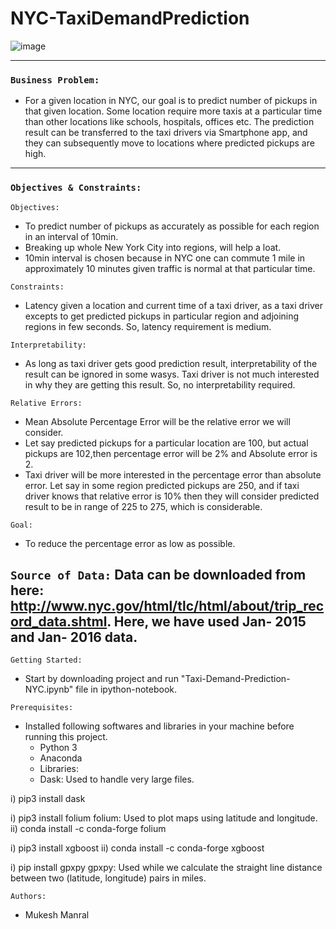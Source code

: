 # NYC-TaxiDemandPrediction
![image](https://user-images.githubusercontent.com/26667491/126169242-8ee795c6-570e-425c-8127-05598fdefbd3.png)

----
### `Business Problem:`
* For a given location in NYC, our goal is to predict number of pickups in that given location. Some location require more taxis at a particular time than other locations like schools, hospitals, offices etc. The prediction result can be transferred to the taxi drivers via Smartphone app, and they can subsequently move to locations where predicted pickups are high.
----
### `Objectives & Constraints:`
`Objectives:` 
* To predict number of pickups as accurately as possible for each region in an interval of 10min. 
* Breaking up whole New York City into regions, will help a loat.
* 10min interval is chosen because in NYC one can commute 1 mile in approximately 10 minutes given traffic is normal at that particular time.

`Constraints:`
* Latency given a location and current time of a taxi driver, as a taxi driver excepts to get predicted pickups in particular region and adjoining regions in few seconds. So, latency requirement is medium.

`Interpretability:`
* As long as taxi driver gets good prediction result, interpretability of the result can be ignored in some wasys. Taxi driver is not much interested in why they are getting this result. So, no interpretability required.

`Relative Errors:`
* Mean Absolute Percentage Error will be the relative error we will consider. 
* Let say predicted pickups for a particular location are 100, but actual pickups are 102,then percentage error will be 2% and Absolute error is 2. 
* Taxi driver will be more interested in the percentage error than absolute error. Let say in some region predicted pickups are 250, and if taxi driver knows that relative error is 10% then they will consider predicted result to be in range of 225 to 275, which is considerable.

`Goal:`
* To reduce the percentage error as low as possible.

`Source of Data:`
Data can be downloaded from here:
http://www.nyc.gov/html/tlc/html/about/trip_record_data.shtml. Here, we have used Jan- 2015 and Jan- 2016 data.
---
`Getting Started:`
* Start by downloading project and run "Taxi-Demand-Prediction-NYC.ipynb" file in ipython-notebook.

`Prerequisites:`
* Installed following softwares and libraries in your machine before running this project.
  - Python 3
  - Anaconda
  - Libraries:
  - Dask: Used to handle very large files.

i) pip3 install dask

i) pip3 install folium
folium: Used to plot maps using latitude and longitude.
ii) conda install -c conda-forge folium

i) pip3 install xgboost
ii) conda install -c conda-forge xgboost

i) pip install gpxpy
gpxpy: Used while we calculate the straight line distance between two (latitude, longitude) pairs in miles.

`Authors:`
* Mukesh Manral


